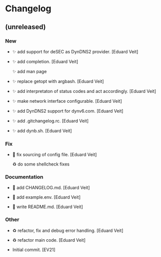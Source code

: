 # Changelog


## (unreleased)

### New

* :sparkles: add support for deSEC as DynDNS2 provider. [Eduard Veit]

* :sparkles: add completion. [Eduard Veit]

  :sparkles: add man page

* :sparkles: replace getopt with argbash. [Eduard Veit]

* :sparkles: add interpretaton of status codes and act accordingly. [Eduard Veit]

* :sparkles: make network interface configurable. [Eduard Veit]

* :sparkles: add DynDNS2 support for dynv6.com. [Eduard Veit]

* :sparkles: add .gitchangelog.rc. [Eduard Veit]

* :sparkles: add dynb.sh. [Eduard Veit]

### Fix

* :bug: fix sourcing of config file. [Eduard Veit]

  :recycle: do some shellcheck fixes

### Documentation

* :memo: add CHANGELOG.md. [Eduard Veit]

* :memo: add example.env. [Eduard Veit]

* :memo: write README.md. [Eduard Veit]

### Other

* :recycle: refactor, fix and debug error handling. [Eduard Veit]

* :recycle: refactor main code. [Eduard Veit]

* Initial commit. [EV21]


